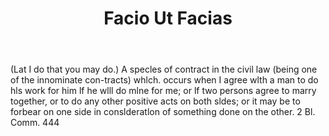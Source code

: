 ---
title: Facio Ut Facias
letter: F
permalink: "/definitions/bld-facio-ut-facias.html"
body: "(Lat I do that you may do.) A specles of contract in the civil law (being one
  of the innominate con-tracts) whlch. occurs when I agree wlth a man to do hls work
  for him lf he wlll do mlne for me; or lf two persons agree to marry together, or
  to do any other positive acts on both sldes; or it may be to forbear on one side
  in conslderatlon of something done on the other. 2 Bl. Comm. 444"
published_at: '2018-07-07'
source: Black's Law Dictionary 2nd Ed (1910)
layout: post
---